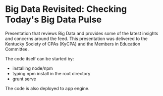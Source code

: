 # Big Data Revisited: Checking Today's Big Data Pulse
Presentation that reviews Big Data and provides some of the latest insights
and concerns around the feed. This presentation was delivered to the 
Kentucky Society of CPAs (KyCPA) and the Members in Education Committee.

The code itself can be started by:
- installing node/npm
- typing npm install in the root directory
- grunt serve

The code is also deployed to app engine.